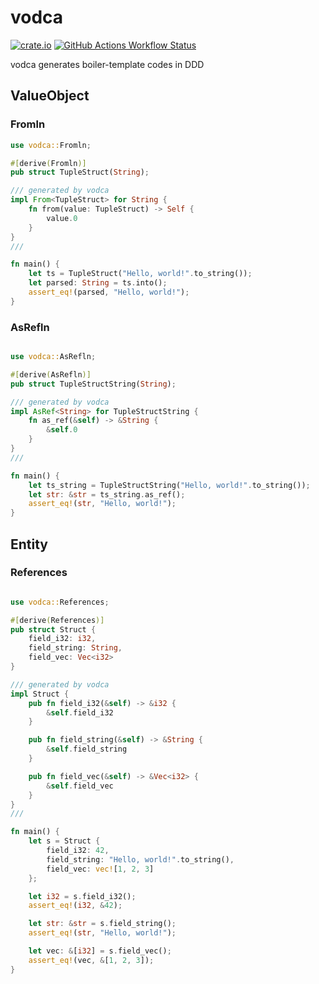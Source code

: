 # vodca

[<img alt="crate.io" src="https://img.shields.io/crates/v/vodca?label=crate.io&logo=rust&style=flat-square">](https://crates.io/crates/vodca)
[<img alt="GitHub Actions Workflow Status" src="https://img.shields.io/github/actions/workflow/status/turtton/vodca/check.yml?style=flat-square">](https://github.com/turtton/vodca/actions/workflows/check.yml)

vodca generates boiler-template codes in DDD


## ValueObject

### Fromln

```rust
use vodca::Fromln;

#[derive(Fromln)]
pub struct TupleStruct(String);

/// generated by vodca
impl From<TupleStruct> for String {
    fn from(value: TupleStruct) -> Self {
        value.0
    }
}
///

fn main() {
    let ts = TupleStruct("Hello, world!".to_string());
    let parsed: String = ts.into();
    assert_eq!(parsed, "Hello, world!");
}
```

### AsRefln
```rust

use vodca::AsRefln;

#[derive(AsRefln)]
pub struct TupleStructString(String);

/// generated by vodca
impl AsRef<String> for TupleStructString {
    fn as_ref(&self) -> &String {
        &self.0
    }
}
///

fn main() {
    let ts_string = TupleStructString("Hello, world!".to_string());
    let str: &str = ts_string.as_ref();
    assert_eq!(str, "Hello, world!");
}
```

## Entity

### References
```rust

use vodca::References;

#[derive(References)]
pub struct Struct {
    field_i32: i32,
    field_string: String,
    field_vec: Vec<i32>
}

/// generated by vodca
impl Struct {
    pub fn field_i32(&self) -> &i32 {
        &self.field_i32
    }

    pub fn field_string(&self) -> &String {
        &self.field_string
    }

    pub fn field_vec(&self) -> &Vec<i32> {
        &self.field_vec
    }
}
///

fn main() {
    let s = Struct {
        field_i32: 42,
        field_string: "Hello, world!".to_string(),
        field_vec: vec![1, 2, 3]
    };

    let i32 = s.field_i32();
    assert_eq!(i32, &42);

    let str: &str = s.field_string();
    assert_eq!(str, "Hello, world!");

    let vec: &[i32] = s.field_vec();
    assert_eq!(vec, &[1, 2, 3]);
}
```